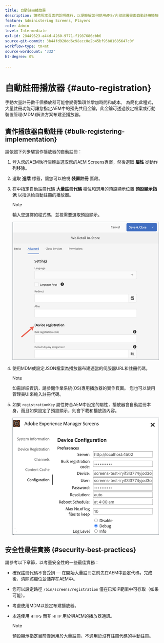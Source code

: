 ```yaml
---
title: 自動註冊播放器
description: 請依照本頁面的說明進行，以便瞭解如何使用AMS/內部部署畫面自動註冊播放器。
feature: Administering Screens, Players
role: Admin
level: Intermediate
exl-id: 28449523-a44d-4260-9771-f1987686cbb6
source-git-commit: 3b44fd920dd6c98ecc0e2b45bf95b81685647c0f
workflow-type: tm+mt
source-wordcount: '332'
ht-degree: 0%

---
```


# 自動註冊播放器 {#auto-registration}

手動大量註冊數千個播放器可能會變得繁瑣並增加時間和成本。 為簡化此程式，大量註冊功能可讓您指定AEM中的預先共用金鑰，此金鑰可透過設定檔案或行動裝置管理(MDM)解決方案布建至播放器。

## 實作播放器自動註冊 {#bulk-registering-implementation}

請依照下列步驟實作播放器的自動註冊：

1. 登入您的AEM執行個體並選取您的AEM Screens專案，然後選取 **屬性** 從動作列移除。
1. 選取 **進階** 標籤，讓您可以檢視 **裝置註冊** 區段。

1. 在中指定自動註冊代碼 **大量註冊代碼** 欄位和選用的預設顯示位置 **預設顯示指派** 以指派給自動註冊的播放器。

   >[!NOTE]
   >輸入您選擇的程式碼，並視需要選取預設顯示。

   ![影像](/help/user-guide/assets/auto-registration/auto-register1.png)
1. 使用MDM或設定JSON檔案為播放器布建適當的伺服器URL和註冊代碼。

   >[!NOTE]
   >如需詳細資訊，請參閱作業系統(OS)專用播放器的實作頁面。 您也可以使用管理員UI來輸入註冊代碼。

1. 如果 `registrationKey` 屬性符合AEM中設定的屬性，播放器會自動註冊本身，而且如果設定了預設顯示，則會下載和播放該內容。

   ![影像](/help/user-guide/assets/auto-registration/auto-register2.png)

## 安全性最佳實務 {#security-best-practices}

請參考以下章節，以考量安全性的一些最佳實務：

* 確保註冊代碼不會受損 — 在開始大量註冊之前先在AEM中設定代碼，完成後，清除該欄位並儲存在AEM中。

* 您可以設定路徑 `/bin/screens/registration` 僅在已知IP範圍中可存取（如果可能）。

* 考慮使用MDM以設定布建播放器。

* 永遠使用 `HTTPS` 而非 `HTTP` 用於與AEM的播放器通訊。

  >[!NOTE]
  >預設顯示指定目前僅適用於大量註冊，不適用於沒有註冊代碼的手動註冊。
